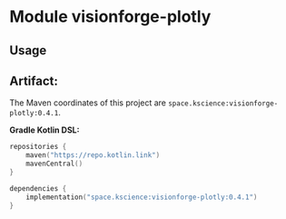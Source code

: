 # Module visionforge-plotly



## Usage

## Artifact:

The Maven coordinates of this project are `space.kscience:visionforge-plotly:0.4.1`.

**Gradle Kotlin DSL:**
```kotlin
repositories {
    maven("https://repo.kotlin.link")
    mavenCentral()
}

dependencies {
    implementation("space.kscience:visionforge-plotly:0.4.1")
}
```
